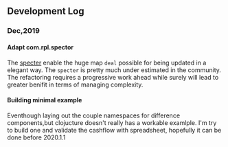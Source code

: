 ## Development Log



### Dec,2019
#### Adapt com.rpl.spector
The [specter](https://github.com/redplanetlabs/specter/) enable the huge map `deal` possible for being updated in a elegant way. 
The `specter` is pretty much under estimated in the community. The refactoring requires a progressive work ahead while 
surely will lead to greater benifit in terms of managing complexity.

#### Building minimal example
Eventhough laying out the couple namespaces for difference components,but clojucture doesn't really has a workable examlple.
I'm try to build one and validate the cashflow with spreadsheet, hopefully it can be done before 2020.1.1

